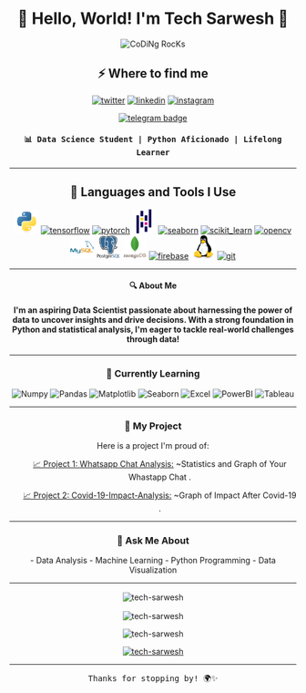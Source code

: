 <div align="center" width="50">
<h1 align="center">🌟 Hello, World! I'm Tech Sarwesh 🌟</h1>


<img src="https://github.com/SP-XD/SP-XD/blob/main/images/dev-working_rounded.gif?raw=true" href="https://github.com/sp-xd" alt="CoDiNg RocKs"  width="60%"/><br> 
 <h2 align="center">⚡️ Where to find me</h2>
<p align="center"><a target="_blank" href="https://twitter.com/ https://x.com/techsarwesh?t=dYwpss9ssxmrgm9TgMP1yA&s=08 " style="display: inline-block;"><img src="https://img.shields.io/badge/twitter-x?style=for-the-badge&logo=x&logoColor=white&color=%230f1419" alt="twitter" /></a>
<a target="_blank" href="https://www.linkedin.com/in/https://in.linkedin.com/in/tech-sarwesh-650128311" style="display: inline-block;"><img src="https://img.shields.io/badge/linkedin-logo?style=for-the-badge&logo=linkedin&logoColor=white&color=%230a77b6" alt="linkedin" /></a>
<a target="_blank" href="https://www.instagram.com/https://www.instagram.com/tech_sarwesh/" style="display: inline-block;"><img src="https://img.shields.io/badge/instagram-logo?style=for-the-badge&logo=instagram&logoColor=white&color=%23F35369" alt="instagram" /></a></p>

 
[![telegram badge](https://img.shields.io/badge/SP-XD-grey?style=flat&logo=telegram)](https://t.me/jimmyvalentinee) <br>
</div>


<h4 align="center"><samp> 📊 Data Science Student | Python Aficionado | Lifelong Learner </samp></h4>


---
<h2 align="center">🚀 Languages and Tools I Use</h2>
<p align="center"><a target="_blank" href="https://raw.githubusercontent.com/devicons/devicon/master/icons/python/python-original.svg" style="display: inline-block;"><img src="https://raw.githubusercontent.com/devicons/devicon/master/icons/python/python-original.svg" alt="python" width="42" height="42" /></a>
<a target="_blank" href="https://www.vectorlogo.zone/logos/tensorflow/tensorflow-icon.svg" style="display: inline-block;"><img src="https://www.vectorlogo.zone/logos/tensorflow/tensorflow-icon.svg" alt="tensorflow" width="42" height="42" /></a>
<a target="_blank" href="https://www.vectorlogo.zone/logos/pytorch/pytorch-icon.svg" style="display: inline-block;"><img src="https://www.vectorlogo.zone/logos/pytorch/pytorch-icon.svg" alt="pytorch" width="42" height="42" /></a>
<a target="_blank" href="https://raw.githubusercontent.com/devicons/devicon/2ae2a900d2f041da66e950e4d48052658d850630/icons/pandas/pandas-original.svg" style="display: inline-block;"><img src="https://raw.githubusercontent.com/devicons/devicon/2ae2a900d2f041da66e950e4d48052658d850630/icons/pandas/pandas-original.svg" alt="pandas" width="42" height="42" /></a>
<a target="_blank" href="https://seaborn.pydata.org/_images/logo-mark-lightbg.svg" style="display: inline-block;"><img src="https://seaborn.pydata.org/_images/logo-mark-lightbg.svg" alt="seaborn" width="42" height="42" /></a>
<a target="_blank" href="https://upload.wikimedia.org/wikipedia/commons/0/05/Scikit_learn_logo_small.svg" style="display: inline-block;"><img src="https://upload.wikimedia.org/wikipedia/commons/0/05/Scikit_learn_logo_small.svg" alt="scikit_learn" width="42" height="42" /></a>
<a target="_blank" href="https://www.vectorlogo.zone/logos/opencv/opencv-icon.svg" style="display: inline-block;"><img src="https://www.vectorlogo.zone/logos/opencv/opencv-icon.svg" alt="opencv" width="42" height="42" /></a>
<a target="_blank" href="https://raw.githubusercontent.com/devicons/devicon/master/icons/mysql/mysql-original-wordmark.svg" style="display: inline-block;"><img src="https://raw.githubusercontent.com/devicons/devicon/master/icons/mysql/mysql-original-wordmark.svg" alt="mysql" width="42" height="42" /></a>
<a target="_blank" href="https://raw.githubusercontent.com/devicons/devicon/master/icons/postgresql/postgresql-original-wordmark.svg" style="display: inline-block;"><img src="https://raw.githubusercontent.com/devicons/devicon/master/icons/postgresql/postgresql-original-wordmark.svg" alt="postgresql" width="42" height="42" /></a>
<a target="_blank" href="https://raw.githubusercontent.com/devicons/devicon/master/icons/mongodb/mongodb-original-wordmark.svg" style="display: inline-block;"><img src="https://raw.githubusercontent.com/devicons/devicon/master/icons/mongodb/mongodb-original-wordmark.svg" alt="mongodb" width="42" height="42" /></a>
<a target="_blank" href="https://www.vectorlogo.zone/logos/firebase/firebase-icon.svg" style="display: inline-block;"><img src="https://www.vectorlogo.zone/logos/firebase/firebase-icon.svg" alt="firebase" width="42" height="42" /></a>
<a target="_blank" href="https://raw.githubusercontent.com/devicons/devicon/master/icons/linux/linux-original.svg" style="display: inline-block;"><img src="https://raw.githubusercontent.com/devicons/devicon/master/icons/linux/linux-original.svg" alt="linux" width="42" height="42" /></a>
<a target="_blank" href="https://www.vectorlogo.zone/logos/git-scm/git-scm-icon.svg" style="display: inline-block;"><img src="https://www.vectorlogo.zone/logos/git-scm/git-scm-icon.svg" alt="git" width="42" height="42" /></a></p>

---

<h4 align="center">🔍 About Me</samp></h4>

  <h4 align="center"> I'm an aspiring Data Scientist passionate about harnessing the power of data to uncover insights and drive decisions. With a strong foundation in Python and statistical analysis, I'm eager to tackle real-world challenges through data! </samp></h4>

---

<h3 align="center">🚀 Currently Learning</h3>
<p align="center">
  <img src="https://img.shields.io/badge/Numpy-blue" alt="Numpy"/>
  <img src="https://img.shields.io/badge/Pandas-orange" alt="Pandas"/>
  <img src="https://img.shields.io/badge/Matplotlib-red" alt="Matplotlib"/>
  <img src="https://img.shields.io/badge/Seaborn-green" alt="Seaborn"/>
  <img src="https://img.shields.io/badge/Excel-yellow" alt="Excel"/>
  <img src="https://img.shields.io/badge/PowerBI-purple" alt="PowerBI"/>
  <img src="https://img.shields.io/badge/Tableau-lightblue" alt="Tableau"/>
</p>

---

<h3 align="center">💼 My Project</h3>
<p align="center">
  Here is a project I'm proud of:
</p>
<ul style="list-style-type: none; text-align: center;">
  <li><a href="https://github.com/Tech-sarwesh/whatsapp-chat-analysis.git">📈 Project 1: Whatsapp Chat Analysis:</a> ~Statistics and Graph of Your Whastapp Chat .</li>
</ul>
<ul style="list-style-type: none; text-align: center;">
  <li><a href="https://github.com/Tech-sarwesh/Covid-19-Impact-Analysis.git">📈 Project 2: Covid-19-Impact-Analysis:</a> ~Graph of Impact After Covid-19 .</li>
</ul>


---

<h3 align="center">💬 Ask Me About</h3>
<p align="center">
  - Data Analysis
  - Machine Learning
  - Python Programming
  - Data Visualization
</p>

---

<p align="center"><img align="center" src="https://github-readme-stats.vercel.app/api?username=tech-sarwesh&show_icons=true&locale=en" alt="tech-sarwesh" /></p>
<p align="center"><img align="center" src="https://github-readme-streak-stats.herokuapp.com/?user=tech-sarwesh&" alt="tech-sarwesh" /></p>
<p align="center"><img src="https://github-readme-stats.vercel.app/api/top-langs?username=tech-sarwesh&show_icons=true&locale=en&layout=compact" alt="tech-sarwesh" /></p>
<p align="center"><a href="https://github.com/ryo-ma/github-profile-trophy"><img src="https://github-profile-trophy.vercel.app/?username=tech-sarwesh" alt="tech-sarwesh" /></a></p>


---

<p align="center"><samp>Thanks for stopping by! 🌍✨</samp></p>
